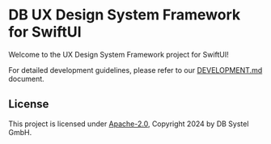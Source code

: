 # DB UX Design System Framework for SwiftUI

Welcome to the UX Design System Framework project for SwiftUI!

For detailed development guidelines, please refer to our [DEVELOPMENT.md](./DEVELOPMENT.md) document.

## License

This project is licensed under [Apache-2.0](LICENSE), Copyright 2024 by DB Systel GmbH.
